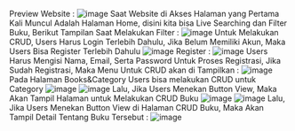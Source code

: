 Preview Website :
![image](https://github.com/muhamad-nazar/tes-skill-sanberhub/assets/97673046/1933f69e-4580-46a0-9030-cc489494e443)
Saat Website di Akses Halaman yang Pertama Kali Muncul Adalah Halaman Home, disini kita bisa Live Searching dan Filter Buku,
Berikut Tampilan Saat Melakukan Filter : 
![image](https://github.com/muhamad-nazar/tes-skill-sanberhub/assets/97673046/998fe0e6-60ae-490e-80a5-91569919aa64)
Untuk Melakukan CRUD, Users Harus Login Terlebih Dahulu, Jika Belum Memiliki Akun, Maka Users Bisa Register Terlebih Dahulu
![image](https://github.com/muhamad-nazar/tes-skill-sanberhub/assets/97673046/02f6f171-dd4a-4a57-8b5f-ea058b7bc6d4)
Register : 
![image](https://github.com/muhamad-nazar/tes-skill-sanberhub/assets/97673046/5e0cb1ae-830a-46fc-b93d-5dc2cda6ce33)
Users Harus Mengisi Nama, Email, Serta Password Untuk Proses Registrasi,
Jika Sudah Registrasi, Maka Menu Untuk CRUD akan di Tampilkan : 
![image](https://github.com/muhamad-nazar/tes-skill-sanberhub/assets/97673046/e2ab3988-f12c-4611-8f40-70400aaf155b)
Pada Halaman Books&Category Users bisa melakukan CRUD untuk Category
![image](https://github.com/muhamad-nazar/tes-skill-sanberhub/assets/97673046/5fba9262-ba67-4728-b825-ca9eb6122688)
![image](https://github.com/muhamad-nazar/tes-skill-sanberhub/assets/97673046/8d02f8bb-395b-4386-bace-013e552d41f4)
Lalu, Jika Users Menekan Button View, Maka Akan Tampil Halaman untuk Melakukan CRUD Buku
![image](https://github.com/muhamad-nazar/tes-skill-sanberhub/assets/97673046/c335a620-f361-47ba-b544-fbecdfc71b9c)
![image](https://github.com/muhamad-nazar/tes-skill-sanberhub/assets/97673046/05cb72fb-57ea-4d01-b9ed-cda401cbadb6)
Lalu, Jika Users Menekan Button View di Halaman CRUD Buku, Maka Akan Tampil Detail Tentang Buku Tersebut : 
![image](https://github.com/muhamad-nazar/tes-skill-sanberhub/assets/97673046/db68cf74-5986-4d9d-9db0-5cb42dabd741)




